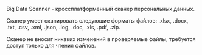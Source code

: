 Big Data Scanner - кроссплатформенный сканер персональных данных.

Сканер умеет сканировать следующие форматы файлов: .xlsx, .docx, .txt, .csv, .xml, .json, .log, .doc, .xls, .pdf, .zip.

Сканер не вносит никаких изменений в проверяемые файлы, требуется доступ только для чтения файлов.